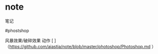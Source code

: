 # note
笔记

#phostshop 

 风暴效果/破碎效果 动作 [ ]（https://github.com/aiastia/note/blob/master/photoshop/Photoshop.md ）
